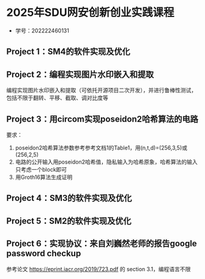 #  2025年SDU网安创新创业实践课程
- 学号：202222460131
## Project 1：SM4的软件实现及优化  
## Project 2：编程实现图片水印嵌入和提取
编程实现图片水印嵌入和提取（可依托开源项目二次开发），并进行鲁棒性测试，包括不限于翻转、平移、截取、调对比度等
## Project 3：用circom实现poseidon2哈希算法的电路
要求：   
1. poseidon2哈希算法参数参考参考文档1的Table1，用(n,t,d)=(256,3,5)或(256,2,5)  
2. 电路的公开输入用poseidon2哈希值，隐私输入为哈希原象，哈希算法的输入只考虑一个block即可  
3. 用Groth16算法生成证明  
## Project 4：SM3的软件实现及优化  
## Project 5：SM2的软件实现及优化  
## Project 6：实现协议：来自刘巍然老师的报告google password checkup
参考论文 https://eprint.iacr.org/2019/723.pdf 的 section 3.1，编程语言不限

